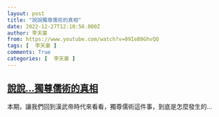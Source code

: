 ```yaml
---
layout: post
title: "說說獨尊儒術的真相"
date: 2022-12-27T12:10:50.000Z
author: 李天豪
from: https://www.youtube.com/watch?v=09IeB9GhvQQ
tags: [  李天豪 ]
comments: True
categories: [  李天豪 ]
---
```

<!--1672143050000-->
[說說...獨尊儒術的真相](https://www.youtube.com/watch?v=09IeB9GhvQQ)
------

<div>
本期，讓我們回到漢武帝時代來看看，獨尊儒術這件事，到底是怎麼發生的...
</div>
